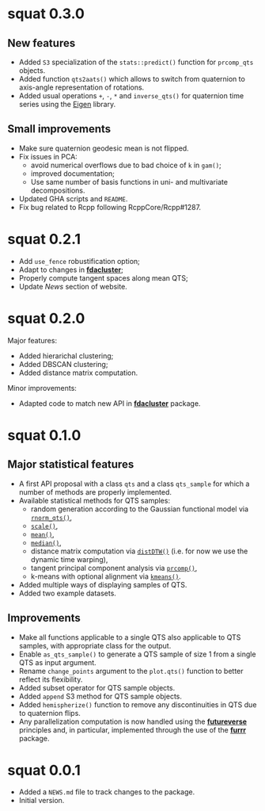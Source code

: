 # squat 0.3.0

## New features

* Added `S3` specialization of the `stats::predict()` function for `prcomp_qts` 
objects.
* Added function `qts2aats()` which allows to switch from quaternion to 
axis-angle representation of rotations.
* Added usual operations `+`, `-`, `*` and `inverse_qts()` for quaternion time 
series using the [Eigen](https://eigen.tuxfamily.org) library.

## Small improvements

* Make sure quaternion geodesic mean is not flipped.
* Fix issues in PCA:
  - avoid numerical overflows due to bad choice of `k` in `gam()`;
  - improved documentation;
  - Use same number of basis functions in uni- and multivariate decompositions.
* Updated GHA scripts and `README`.
* Fix bug related to Rcpp following RcppCore/Rcpp#1287.

# squat 0.2.1

* Add `use_fence` robustification option;
* Adapt to changes in [**fdacluster**](https://astamm.github.io/fdacluster/index.html);
* Properly compute tangent spaces along mean QTS;
* Update *News* section of website.

# squat 0.2.0

Major features:

* Added hierarichal clustering;
* Added DBSCAN clustering;
* Added distance matrix computation.

Minor improvements:

* Adapted code to match new API in [**fdacluster**](https://astamm.github.io/fdacluster/index.html) package.

# squat 0.1.0

## Major statistical features
* A first API proposal with a class `qts` and a class `qts_sample` for which a
number of methods are properly implemented.
* Available statistical methods for QTS samples: 
  * random generation according to the Gaussian functional model via
  [`rnorm_qts()`](https://lmjl-alea.github.io/squat/reference/rnorm_qts.html),
  * [`scale()`](https://lmjl-alea.github.io/squat/reference/scale.html), 
  * [`mean()`](https://lmjl-alea.github.io/squat/reference/mean.qts_sample.html), 
  * [`median()`](https://lmjl-alea.github.io/squat/reference/median.qts_sample.html),
  * distance matrix computation via [`distDTW()`](https://lmjl-alea.github.io/squat/reference/distDTW.html) (i.e. for now we use the dynamic time warping),
  * tangent principal component analysis via [`prcomp()`](https://lmjl-alea.github.io/squat/reference/prcomp.qts_sample.html),
  * k-means with optional alignment via [`kmeans()`](https://lmjl-alea.github.io/squat/reference/kmeans.html).
* Added multiple ways of displaying samples of QTS.
* Added two example datasets.

## Improvements
* Make all functions applicable to a single QTS also applicable to QTS samples,
with appropriate class for the output.
* Enable `as_qts_sample()` to generate a QTS sample of size 1 from a single QTS
as input argument.
* Rename `change_points` argument to the `plot.qts()` function to better reflect
its flexibility.
* Added subset operator for QTS sample objects.
* Added `append` S3 method for QTS sample objects.
* Added `hemispherize()` function to remove any discontinuities in QTS due to
quaternion flips.
* Any parallelization computation is now handled using the
[**futureverse**](https://www.futureverse.org) principles and, in particular,
implemented through the use of the [**furrr**](https://furrr.futureverse.org)
package.

# squat 0.0.1

* Added a `NEWS.md` file to track changes to the package.
* Initial version.
